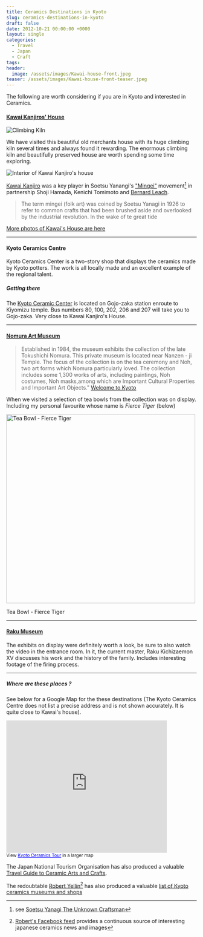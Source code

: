```yaml
---
title: Ceramics Destinations in Kyoto
slug: ceramics-destinations-in-kyoto
draft: false
date: 2012-10-21 00:00:00 +0000
layout: single
categories:
  - Travel
  - Japan
  - Craft
tags:
header:
  image: /assets/images/Kawai-house-front.jpeg
teaser: /assets/images/Kawai-house-front-teaser.jpeg
---
```


The following are worth considering if you are in Kyoto and interested in Ceramics.

#### [Kawai Kanjiros' House][kanjiro]

![Climbing Kiln](/assets/images/kanjiro-kiln.jpg)

We have visited this beautiful old merchants house with its huge climbing kiln several times and always found it rewarding. The enormous climbing kiln and beautifully preserved house are worth spending some time exploring.

![Interior of Kawai Kanjiro's house](/assets/images/kawai-house-interior.jpeg)

[Kawai Kanjiro][wikipedia] was a key player in Soetsu Yanangi's ["Mingei"][wikipedia 2] movement[^1] in partnership Shoji Hamada, Kenichi Tomimoto and [Bernard Leach][wikiclay].

> The term mingei (folk art) was coined by Soetsu Yanagi in 1926 to refer to common crafts that had been brushed aside and overlooked by the industrial revolution. In the wake of te great tide

[More photos of Kawai's House are here][flickr 2]

<!--read_more-->

---

#### Kyoto Ceramics Centre

Kyoto Ceramics Center is a two-story shop that displays the ceramics made by Kyoto potters. The work is all locally made and an excellent example of the regional talent.

##### Getting there

The [Kyoto Ceramic Center][frommers] is located on Gojo-zaka station enroute to Kiyomizu temple. Bus numbers 80, 100, 202, 206 and 207 will take you to Gojo-zaka. Very close to Kawai Kanjiro's House.

---

#### [Nomura Art Museum][nomura-museum]

> Established in 1984, the museum exhibits the collection of the late Tokushichi Nomura. This private museum is located near Nanzen - ji Temple. The focus of the collection is on the tea ceremony and Noh, two art forms which Nomura particularly loved. The collection includes some 1,300 works of arts, including paintings, Noh costumes, Noh masks,among which are Important Cultural Properties and Important Art Objects."
> [Welcome to Kyoto](http://www.pref.kyoto.jp/visitkyoto/en/theme/sites/museums/nomura/)

When we visited a selection of tea bowls from the collection was on display. Including my personal favourite whose name is _Fierce Tiger_ (below)

<img src="/assets/images/bowl-fierce-tiger.jpg" alt="Tea Bowl - Fierce Tiger" width="500" height="" border="" />

Tea Bowl - Fierce Tiger

---

#### [Raku Museum][raku-yaki]

The exhibits on display were definitely worth a look, be sure to also watch the video in the entrance room. In it, the current master, Raku Kichizaemon XV discusses his work and the history of the family. Includes interesting footage of the firing process.

---

##### Where are these places ?

See below for a Google Map for the these destinations (The Kyoto Ceramics Centre does not list a precise address and is not shown accurately. It is quite close to Kawai's house).

<iframe width="425" height="350" frameborder="0" scrolling="no" marginheight="0" marginwidth="0" src="https://maps.google.com/maps/ms?msa=0&amp;msid=218335772098667118506.0004cc8d6275b07c8c707&amp;ie=UTF8&amp;t=m&amp;source=embed&amp;ll=35.009566,135.773302&amp;spn=0.032011,0.040099&amp;output=embed"></iframe><br /><small>View <a href="https://maps.google.com/maps/ms?msa=0&amp;msid=218335772098667118506.0004cc8d6275b07c8c707&amp;ie=UTF8&amp;t=m&amp;source=embed&amp;ll=35.009566,135.773302&amp;spn=0.032011,0.040099" style="color:#0000FF;text-align:left">Kyoto Ceramics Tour</a> in a larger map</small>

The Japan National Tourism Organisation has also produced a valuable [Travel Guide to Ceramic Arts and Crafts][jnto].

The redoubtable [Robert Yellin][robertyellin][^2] has also produced a valuable [list of Kyoto ceramics museums and shops][yellinlist]

[yellinfacebook]: https://www.facebook.com/pages/Robert-Yellin-Yakimono-Gallery/268534563178741
[robertyellin]: http://www.japanesepottery.com
[yellinlist]: http://www.e-yakimono.net/html/kyoto-museums.html
[e-yakimono]: http://www.e-yakimono.net/html/kawaikanjiro.html
[flickr]: http://www.flickr.com/photos/williampickup/sets/72157633961704473/ "Flickr gallery of Kawai Kanjiro's House"
[flickr 2]: http://www.flickr.com/photos/williampickup/sets/72157633961704473/
[frommers]: http://www.frommers.com/destinations/destinationmap.cfm?destid=80&s_id=27484
[jnto]: http://www.jnto.go.jp/eng/location/rtg/pdf/pg-806.pdf
[kanjiro]: http://www.kanjiro.jp
[nomura-museum]: http://www.nomura-museum.or.jp/publics/index/20/&anchor_link=page20
[raku-yaki]: http://www.raku-yaki.or.jp/e/museum/index.html
[wikipedia]: http://en.wikipedia.org/wiki/Kawai_Kanjiro
[wikipedia 2]: http://en.wikipedia.org/wiki/Yanagi_S%C5%8Detsu#The_mingei_theory
[wikiclay]: http://wikiclay.com/wiki/bernard-leach

[^1]: see [Soetsu Yanagi The Unknown Craftsman](http://www.amazon.com/gp/product/0870119486/ref=as_li_ss_tl?ie=UTF8&camp=1789&creative=9325&creativeASIN=0870119486&linkCode=as2&tag=slowlane-20)
[^2]: [Robert's Facebook feed][yellinfacebook] provides a continuous source of interesting japanese ceramics news and images
